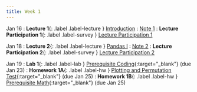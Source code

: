 ```yaml
---
title: Week 1
---
```


Jan 16
: **Lecture 1**{: .label .label-lecture } [Introduction](lecture/lec01)
    : [Note 1](https://ds100.org/course-notes/intro_lec/introduction.html)
: **Lecture Participation 1**{: .label .label-survey } [Lecture Participation 1](https://app.sli.do/event/chu6qXaBnB85nJ94hxxLQS/embed/polls/778cb2fa-c709-4a6e-b177-fada34008037)

Jan 18
: **Lecture 2**{: .label .label-lecture } [Pandas I](lecture/lec02)
    : [Note 2](https://ds100.org/course-notes/pandas_1/pandas_1.html)
: **Lecture Participation 2**{: .label .label-survey } [Lecture Participation 2](https://app.sli.do/event/gdKvBCZcJ6SdsycdrmYxeP/embed/polls/d3723264-c3c1-48d2-81a4-4afd69231056)

Jan 19
: **Lab 1**{: .label .label-lab } [Prerequisite Coding](https://data100.datahub.berkeley.edu/hub/user-redirect/git-pull?repo=https%3A%2F%2Fgithub.com%2FDS-100%2Fsp24-student&urlpath=lab%2Ftree%2Fsp24-student%2Flab%2Flab01%2Flab01.ipynb&branch=main){:target="_blank"} (due Jan 23)
: **Homework 1A**{: .label .label-hw } [Plotting and Permutation Test](https://data100.datahub.berkeley.edu/hub/user-redirect/git-pull?repo=https%3A%2F%2Fgithub.com%2FDS-100%2Fsp24-student&urlpath=lab%2Ftree%2Fsp24-student%2Fhw%2Fhw01%2Fhw01.ipynb&branch=main){:target="_blank"} (due Jan 25)
: **Homework 1B**{: .label .label-hw } [Prerequisite Math](https://drive.google.com/file/d/1RDPptF9z4SD9xl7SkchfrqTAyvU-oA8Q/view?usp=sharing){:target="_blank"} (due Jan 25)

